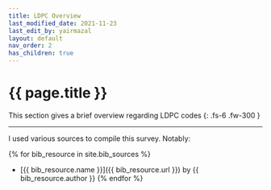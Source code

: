 ```yaml
---
title: LDPC Overview
last_modified_date: 2021-11-23
last_edit_by: yairmazal
layout: default
nav_order: 2
has_children: true
---
```


# {{ page.title }}

This section gives a brief overview regarding LDPC codes
{: .fs-6 .fw-300 }

---
I used various sources to compile this survey. Notably:

{% for bib_resource in site.bib_sources %}
 - [{{ bib_resource.name }}]({{ bib_resource.url }}) by {{ bib_resource.author }}
{% endfor %}
